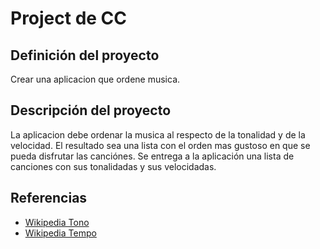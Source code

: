 # Project de CC

## Definición del proyecto

Crear una aplicacion que ordene musica.

## Descripción del proyecto

La aplicacion debe ordenar la musica al respecto de la tonalidad y de la velocidad. El resultado sea una lista con el orden mas gustoso en que se pueda disfrutar las canciónes. Se entrega a la aplicación una lista de canciones con sus tonalidadas y sus velocidadas. 

## Referencias

- [Wikipedia Tono](https://es.wikipedia.org/wiki/Tono_(ac%C3%BAstica))
- [Wikipedia Tempo](https://en.wikipedia.org/wiki/Tempo#Beats_per_minte)

